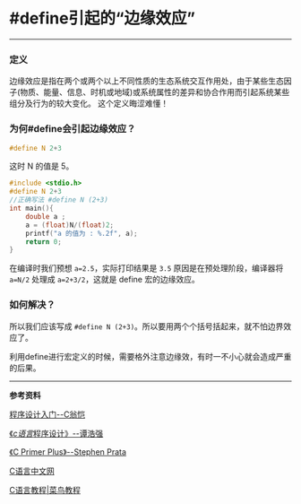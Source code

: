 # #define引起的“边缘效应”






------

### 定义
边缘效应是指在两个或两个以上不同性质的生态系统交互作用处，由于某些生态因子(物质、能量、信息、时机或地域)或系统属性的差异和协合作用而引起系统某些组分及行为的较大变化。
这个定义晦涩难懂！
### 为何#define会引起边缘效应？

```c
#define N 2+3
```
这时 N 的值是 5。

```c
#include <stdio.h>
#define N 2+3
//正确写法 #define N (2+3)
int main(){   
    double a ;
    a = (float)N/(float)2;
    printf("a 的值为 : %.2f", a);     
    return 0;
}
```
在编译时我们预想 `a=2.5`，实际打印结果是 `3.5` 原因是在预处理阶段，编译器将 `a=N/2` 处理成 `a=2+3/2`，这就是 define 宏的边缘效应。
### 如何解决？
所以我们应该写成 `#define N (2+3)`。所以要用两个个括号括起来，就不怕边界效应了。

利用define进行宏定义的时候，需要格外注意边缘效，有时一不小心就会造成严重的后果。

------

**参考资料** 



[程序设计入门--C翁恺](http://www.icourse163.org/learn/ZJU-199001?tid=1450247457#/learn/announce)

[《*c语言*程序设计》--谭浩强](https://baike.baidu.com/item/c%E8%AF%AD%E8%A8%80%E7%A8%8B%E5%BA%8F%E8%AE%BE%E8%AE%A1/19471979?fr=aladdin)

[《C Primer Plus》--Stephen Prata](https://baike.baidu.com/item/c%20primer%20plus/4851344?fr=aladdin)

[C语言中文网](http://c.biancheng.net/)

[C语言教程|菜鸟教程](https://www.runoob.com/cprogramming/c-tutorial.html)


